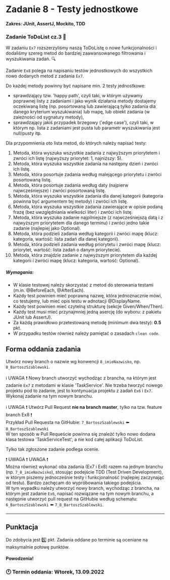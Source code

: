 # Zadanie 8 - Testy jednostkowe
#### Zakres: JUnit, AssertJ, Mockito, TDD

### Zadanie ToDoList cz.3 :scroll:

W zadaniu `Ex7` rozszerzyliśmy naszą ToDoListę o nowe funkcjonalności i dodaliśmy szereg metod do bardziej 
zaawansowanego filtrowania i wyszukiwania zadań. :mag:

Zadanie `Ex8` polega na napisaniu testów jednostkowych do wszystkich nowo dodanych metod z zadania `Ex7`.

Do każdej metody powinny być napisane min. 2 testy jednostkowe:
- sprawdzający tzw. 'happy path', czyli taki, w którym używamy poprawnej listy z zadaniami i jako wynik działania metody dostajemy oczekiwaną listę (np. posortowaną lub zawierającą tylko zadania dla danego kryterium wyszukiwania) lub mapę, lub obiekt zadania (w zależności od sygnatury metody),
- sprawdzający jakiś przypadek brzegowy ('edge case'), czyli taki, w którym np. lista z zadaniami jest pusta lub parametr wyszukiwania jest null/pusty itp.

Dla przypomnienia oto lista metod, do których należy napisać testy:

1. Metoda, która wyszuka wszystkie zadania z najwyższym priorytetem i zwróci ich listę (najwyższy priorytet: 1, najniższy: 5).
2. Metoda, która wyszuka wszystkie zadania na następny dzień i zwróci ich listę.
3. Metoda, która posortuje zadania według malejącego priorytetu i zwróci posortowaną listę.
4. Metoda, która posortuje zadania według daty (najpierw najwcześniejsze) i zwróci posortowaną listę.
5. Metoda, która wyszuka wszystkie zadania dla danej kategorii (kategoria powinna być argumentem tej metody) i zwróci ich listę.
6. Metoda, która wyszuka wszystkie zadania zawierające w opisie podaną frazę (bez uwzględniania wielkości liter) i zwróci ich listę.
7. Metoda, która wyszuka zadanie najpilniejsze (z najwcześniejszą datą i z najwyższym priorytetem dla danego terminu) i zwróci jedno takie zadanie (najlepiej jako Optional<Task>).
8. Metoda, która podzieli zadania według kategorii i zwróci mapę (klucz: kategoria, wartość: lista zadań dla danej kategorii).
9. Metoda, która podzieli zadania według priorytetu i zwróci mapę (klucz: priorytet, wartość: lista zadań o danym priorytecie).
10. Metoda, która znajdzie zadanie z najwyższym priorytetem dla każdej kategorii i zwróci mapę (klucz: kategoria, wartość: Optional<Task>).


##### Wymagania:
- W klasie testowej należy skorzystać z metod do sterowania testami (m.in. @BeforeEach, @AfterEach).
- Każdy test powinien mieć poprawną nazwę, która jednoznacznie mówi, co testujemy, lub mieć opis testu w adnotacji @DisplayName.
- Każdy test powinien mieć czytelną strukturę (sekcje Given/When/Then).
- Każdy test musi mieć przynajmniej jedną asercję (do wyboru: z pakietu JUnit lub AssertJ).
- Za każdą prawidłowo przetestowaną metodę (minimum dwa testy): **0.5** pkt.
- W przypadku testów również należy pamiętać o zasadach `clean code`.


## Forma oddania zadania
Utwórz nowy branch o nazwie wg konwencji `8_imieNazwisko`, np. `8_BartoszSzablewski`.<br/>  
:information_source: UWAGA :heavy_exclamation_mark: Nowy branch utworzyć wychodząc z brancha, na którym jest zadanie 
`Ex7` z metodami w klasie 'TaskService'. Nie trzeba tworzyć nowego projektu pod to zadanie, jest to kontynuacja 
projektu z zadań `Ex6` i `Ex7`.  
Wykonaj zadanie na tym nowym branchu. <br/>  
:information_source: UWAGA :heavy_exclamation_mark: Utwórz Pull Request **nie na branch master**, tylko na tzw. feature branch Ex8 :heavy_exclamation_mark:  
Przykład Pull Requesta na GitHubie: `7_BartoszSzablewski` :arrow_left: `8_BartoszSzablewski`  
W ten sposób w Pull Requeście powinna się znaleźć tylko nowo dodana klasa testowa 'TaskServiceTest', a nie kod całej aplikacji ToDoList.

Tylko tak zgłoszone zadanie podlega ocenie.

:heavy_exclamation_mark: UWAGA :heavy_exclamation_mark: UWAGA :heavy_exclamation_mark:  
Można również wykonać oba zadania (Ex7 i Ex8) razem na jednym branchu (np. `7_8_imieNazwisko`), stosując podejście 
TDD (Test Driven Development), w którym piszemy jednocześnie testy i funkcjonalność (najlepiej zaczynając od testu). Bardzo zachęcam do wypróbowania takiego podejścia.  
W tym wypadku należy utworzyć nowy branch, wychodząc z brancha, na którym jest zadanie `Ex6`, napisać rozwiązane na 
tym nowym branchu, a następnie utworzyć pull request na GitHubie według schematu: `6_BartoszSzablewski` :arrow_left: 
`7_8_BartoszSzablewski`.


---

## Punktacja

Do zdobycia jest :five:  pkt. Zadania oddane po terminie są oceniane na maksymalnie połowę punktów.

#### Powodzenia!

### :clock12: Termin oddania: Wtorek, 13.09.2022
